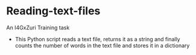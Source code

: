 # Reading-text-files
An I4GxZuri Training task
- This Python script reads a text file, returns it as a string and finally counts the number of words in the text file and stores it in a dictionary

